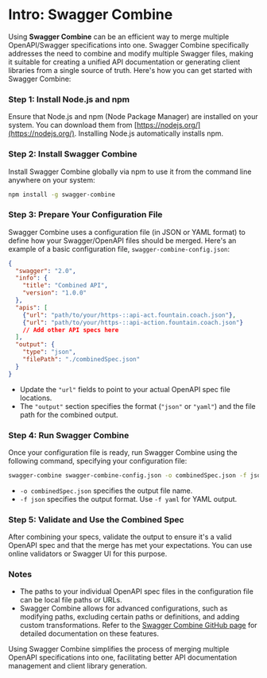 # Intro: Swagger Combine

Using **Swagger Combine** can be an efficient way to merge multiple OpenAPI/Swagger specifications into one. Swagger Combine specifically addresses the need to combine and modify multiple Swagger files, making it suitable for creating a unified API documentation or generating client libraries from a single source of truth. Here's how you can get started with Swagger Combine:

### Step 1: Install Node.js and npm

Ensure that Node.js and npm (Node Package Manager) are installed on your system. You can download them from [https://nodejs.org/](https://nodejs.org/). Installing Node.js automatically installs npm.

### Step 2: Install Swagger Combine

Install Swagger Combine globally via npm to use it from the command line anywhere on your system:

```sh
npm install -g swagger-combine
```

### Step 3: Prepare Your Configuration File

Swagger Combine uses a configuration file (in JSON or YAML format) to define how your Swagger/OpenAPI files should be merged. Here's an example of a basic configuration file, `swagger-combine-config.json`:

```json
{
  "swagger": "2.0",
  "info": {
    "title": "Combined API",
    "version": "1.0.0"
  },
  "apis": [
    {"url": "path/to/your/https-::api-act.fountain.coach.json"},
    {"url": "path/to/your/https-::api-action.fountain.coach.json"}
    // Add other API specs here
  ],
  "output": {
    "type": "json",
    "filePath": "./combinedSpec.json"
  }
}
```

- Update the `"url"` fields to point to your actual OpenAPI spec file locations.
- The `"output"` section specifies the format (`"json"` or `"yaml"`) and the file path for the combined output.

### Step 4: Run Swagger Combine

Once your configuration file is ready, run Swagger Combine using the following command, specifying your configuration file:

```sh
swagger-combine swagger-combine-config.json -o combinedSpec.json -f json
```

- `-o combinedSpec.json` specifies the output file name.
- `-f json` specifies the output format. Use `-f yaml` for YAML output.

### Step 5: Validate and Use the Combined Spec

After combining your specs, validate the output to ensure it's a valid OpenAPI spec and that the merge has met your expectations. You can use online validators or Swagger UI for this purpose.

### Notes

- The paths to your individual OpenAPI spec files in the configuration file can be local file paths or URLs.
- Swagger Combine allows for advanced configurations, such as modifying paths, excluding certain paths or definitions, and adding custom transformations. Refer to the [Swagger Combine GitHub page](https://github.com/maxdome/swagger-combine) for detailed documentation on these features.

Using Swagger Combine simplifies the process of merging multiple OpenAPI specifications into one, facilitating better API documentation management and client library generation.